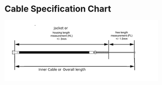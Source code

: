 # Cable Specification Chart

![cable spec](../../static/img/cable-spec-chart.png "cable spec chart")
